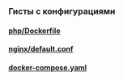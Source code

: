 ### Гисты с конфигурациями
#### [php/Dockerfile](https://gist.github.com/neckita39/877f6c760253a5b45794c00083c4c23d)
#### [nginx/default.conf](https://gist.github.com/neckita39/79f5e7f90e9862ff5d93ec7ebc4ed8ca)
#### [docker-compose.yaml](https://gist.github.com/neckita39/4b2c8fcffe08de4c88f5886fd4769466)
